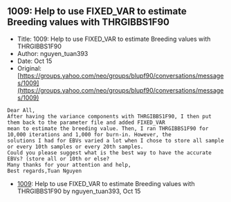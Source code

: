 ## 1009: Help to use FIXED_VAR to estimate Breeding values with THRGIBBS1F90

- Title: 1009: Help to use FIXED_VAR to estimate Breeding values with THRGIBBS1F90
- Author: nguyen_tuan393
- Date: Oct 15
- Original: [https://groups.yahoo.com/neo/groups/blupf90/conversations/messages/1009](https://groups.yahoo.com/neo/groups/blupf90/conversations/messages/1009)

```
Dear All,
After having the variance components with THRGIBBS1F90, I then put them back to the parameter file and added FIXED_VAR
mean to estimate the breeding value. Then, I ran THRGIBBS1F90 for 10,000 iterations and 1,000 for burn-in. However, the
solutions I had for EBVs varied a lot when I chose to store all sample or every 10th samples or every 20th samples.
Could you please suggest what is the best way to have the accurate EBVs? (store all or 10th or else?
Many thanks for your attention and help,
Best regards,Tuan Nguyen
```

- [1009](1009.md): Help to use FIXED_VAR to estimate Breeding values with THRGIBBS1F90 by nguyen_tuan393, Oct 15
